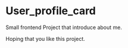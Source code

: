 # User_profile_card
Small frontend Project that introduce about me.

Hoping that you like this project.

